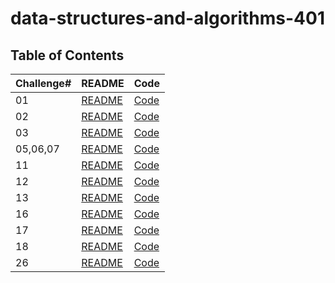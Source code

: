 # data-structures-and-algorithms-401


## Table of Contents

| Challenge#      | README | Code |
| --------------- | ----   |------|
| 01          | [README](challenges/reverse-array/README.md)| [Code](challenges/reverse-array/reverse-array.java)|    
| 02          | [README](challenges/arrInsertShift/README.md)| [Code](challenges/arrInsertShift/insert-shift-array.java)|    
| 03          | [README](challenges/array-binary-search/README.md)| [Code](challenges/array-binary-search/solution.java)|
| 05,06,07          | [README](challenges/LinkedList/README.md)| [Code](challenges/LinkedList/src/com/company/main/LinkedList.java)|
|11        | [README](challenges/stack-queue/README.md)| [Code](challenges/stack-queue/lib/src/main/java/stack/queue/PseudoQueue.java)|
|12        | [README](challenges/stack-queue/README.md)| [Code](challenges/stack-queue/lib/src/main/java/stack/queue/AnimalShelter.java)|
|13        | [README](challenges/stack-queue/README.md)| [Code](challenges/stack-queue/lib/src/main/java/stack/queue/Library.java)|
|16        | [README](challenges/BinaryTree/README.md)| [Code](challenges/BinaryTree/src/com/mohiesen/tree/BinaryTree.java)|
|17        | [README](challenges/BinaryTree/README.md)| [Code](challenges/BinaryTree/src/com/mohiesen/tree/BinaryTree.java)|
|18        | [README](challenges/BinaryTree/README.md)| [Code](challenges/k-ary-tree/app/src/main)|
|26        | [README](challenges/selection-sort/README.md)| [Code](challenges/selection-sort/src/com/company/Main.java)|

